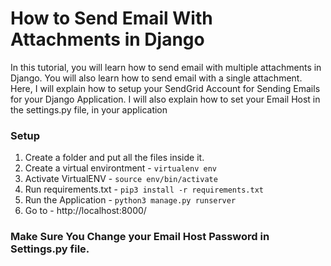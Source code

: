 # How to Send Email With Attachments in Django

In this tutorial, you will learn how to send email with multiple attachments in Django. You will also learn how to send email with a single attachment. Here, I will explain how to setup your SendGrid Account for Sending Emails for your Django Application. I will also explain how to set your Email Host in the settings.py file, in your application

### Setup
1. Create a folder and put all the files inside it.
2. Create a virtual environtment - `virtualenv env`
3. Activate VirtualENV - `source env/bin/activate`
4. Run requirements.txt - `pip3 install -r requirements.txt`
5. Run the Application - `python3 manage.py runserver`
6. Go to - http://localhost:8000/

### Make Sure You Change your Email Host Password in Settings.py file.

